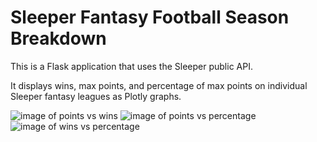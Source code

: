 # Sleeper Fantasy Football Season Breakdown
This is a Flask application that uses the Sleeper public API.

It displays wins, max points, and percentage of max points on individual Sleeper fantasy leagues as Plotly graphs.

![image of points vs wins](https://github.com/jbmitchell7/sleeperfantasyff/blob/app/static/img/pw.png)
![image of points vs percentage](https://github.com/jbmitchell7/sleeperfantasyff/blob/app/static/img/pp.png)
![image of wins vs percentage](https://github.com/jbmitchell7/sleeperfantasyff/blob/app/static/img/wp.png)